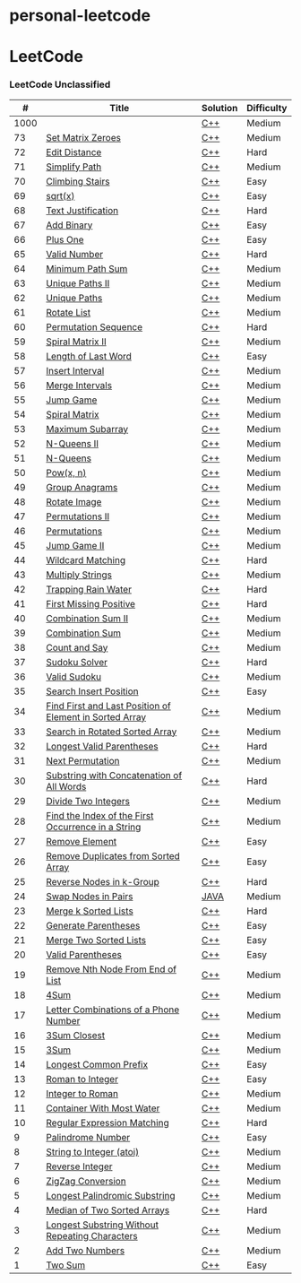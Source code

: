 # personal-leetcode

LeetCode
========

### LeetCode Unclassified


| # | Title | Solution | Difficulty |
|---| ----- | -------- | ---------- |
|1000|[]()| [C++]()|Medium|
|73|[Set Matrix Zeroes](https://leetcode.com/problems/set-matrix-zeroes/)| [C++](https://github.com/brian09088/personal-leetcode-Cpp-solution/blob/main/cpp/(73)%20Set%20Matrix%20Zeroes.cpp)|Medium|
|72|[Edit Distance](https://leetcode.com/problems/edit-distance/)| [C++](https://github.com/brian09088/personal-leetcode-Cpp-solution/blob/main/cpp/(72)%20Edit%20Distance.cpp)|Hard|
|71|[Simplify Path](https://leetcode.com/problems/simplify-path/)| [C++](https://github.com/brian09088/personal-leetcode-Cpp-solution/blob/main/cpp/(71)%20Simplify%20Path.cpp)|Medium|
|70|[Climbing Stairs](https://leetcode.com/problems/climbing-stairs/)| [C++](https://github.com/brian09088/personal-leetcode-Cpp-solution/blob/main/cpp/(70)%20Climbing%20Stairs.cpp)|Easy|
|69|[sqrt(x)](https://leetcode.com/problems/sqrtx/)| [C++](https://github.com/brian09088/personal-leetcode-Cpp-solution/blob/main/cpp/(69-1)%20Sqrt(x).cpp)|Easy|
|68|[Text Justification](https://leetcode.com/problems/text-justification/)| [C++](https://github.com/brian09088/personal-leetcode-Cpp-solution/blob/main/cpp/(68)%20Text%20Justification.cpp)|Hard|
|67|[Add Binary](https://leetcode.com/problems/add-binary/)| [C++](https://github.com/brian09088/personal-leetcode-Cpp-solution/blob/main/cpp/(67)%20Add%20Binary.cpp)|Easy|
|66|[Plus One](https://leetcode.com/problems/plus-one/)| [C++](https://github.com/brian09088/personal-leetcode-Cpp-solution/blob/main/cpp/(66)%20Plus%20One.cpp)|Easy|
|65|[Valid Number](https://leetcode.com/problems/valid-number/)| [C++](https://github.com/brian09088/personal-leetcode-Cpp-solution/blob/main/cpp/(65)%20Valid%20Number.cpp)|Hard|
|64|[Minimum Path Sum](https://leetcode.com/problems/minimum-path-sum/)| [C++](https://github.com/brian09088/personal-leetcode-Cpp-solution/blob/main/cpp/(64)%20Minimum%20Path%20Sum.cpp)|Medium|
|63|[Unique Paths II](https://leetcode.com/problems/unique-paths-ii/description/)| [C++](https://github.com/brian09088/personal-leetcode-Cpp-solution/blob/main/cpp/(63)%20Unique%20Paths%20II.cpp)|Medium|
|62|[Unique Paths](https://leetcode.com/problems/unique-paths/description/)| [C++](https://github.com/brian09088/personal-leetcode-Cpp-solution/blob/main/cpp/(62)%20Unique%20Paths.cpp)|Medium|
|61|[Rotate List](https://leetcode.com/problems/rotate-list/)| [C++](https://github.com/brian09088/personal-leetcode/blob/main/cpp/(61)%20Rotate%20List.cpp)|Medium|
|60|[Permutation Sequence](https://leetcode.com/problems/permutation-sequence/)| [C++](https://github.com/brian09088/personal-leetcode-Cpp-solution/blob/main/cpp/(60)%20Permutation%20Sequence.cpp)|Hard|
|59|[Spiral Matrix II](https://leetcode.com/problems/spiral-matrix-ii/)| [C++](https://github.com/brian09088/personal-leetcode-Cpp-solution/blob/main/cpp/(59)%20Spiral%20Matrix%20II.cpp)|Medium|
|58|[Length of Last Word](https://leetcode.com/problems/length-of-last-word/)| [C++](https://github.com/brian09088/personal-leetcode-Cpp-solution/blob/main/cpp/(58)%20Length%20of%20Last%20Word.cpp)|Easy|
|57|[Insert Interval](https://leetcode.com/problems/insert-interval/)| [C++](https://github.com/brian09088/personal-leetcode-Cpp-solution/blob/main/cpp/(57)%20Insert%20Interval.cpp)|Medium|
|56|[Merge Intervals](https://leetcode.com/problems/merge-intervals/)| [C++](https://github.com/brian09088/personal-leetcode-Cpp-solution/blob/main/cpp/(56)%20Merge%20Intervals.cpp)|Medium|
|55|[Jump Game](https://leetcode.com/problems/jump-game/description/)| [C++](https://github.com/brian09088/personal-leetcode/blob/main/cpp/(55)%20Jump%20Game.cpp)|Medium|
|54|[Spiral Matrix](https://leetcode.com/problems/spiral-matrix/)| [C++](https://github.com/brian09088/personal-leetcode/blob/main/cpp/(54)%20Spiral%20Matrix.cpp)|Medium|
|53|[Maximum Subarray](https://leetcode.com/problems/maximum-subarray/)| [C++](https://github.com/brian09088/personal-leetcode/blob/main/cpp/(53)%20Maximum%20Subarray.cpp)|Medium|
|52|[N-Queens II](https://leetcode.com/problems/n-queens-ii/)| [C++](https://github.com/brian09088/personal-leetcode/blob/main/cpp/(52)%20N-Queens%20II.cpp)|Medium|
|51|[N-Queens](https://leetcode.com/problems/n-queens/)| [C++](https://github.com/brian09088/personal-leetcode/blob/main/cpp/(51)%20N-Queens.cpp)|Medium|
|50|[Pow(x, n)](https://leetcode.com/problems/powx-n/description/)| [C++](https://github.com/brian09088/personal-leetcode/blob/main/cpp/(50-2)%20Pow(x%2C%20n).cpp)|Medium|
|49|[Group Anagrams](https://leetcode.com/problems/group-anagrams/)| [C++](https://github.com/brian09088/personal-leetcode/blob/main/cpp/(49-2)%20Group%20Anagrams.cpp)|Medium|
|48|[Rotate Image](https://leetcode.com/problems/rotate-image/)| [C++](https://github.com/brian09088/personal-leetcode/blob/main/cpp/(48)%20Rotate%20Image.cpp)|Medium|
|47|[Permutations II](https://leetcode.com/problems/permutations-ii/)| [C++](https://github.com/brian09088/personal-leetcode/blob/main/cpp/(47)%20Permutations%20II.cpp)|Medium|
|46|[Permutations](https://leetcode.com/problems/permutations/)| [C++](https://github.com/brian09088/personal-leetcode/blob/main/cpp/(46)%20Permutations.cpp)|Medium|
|45|[Jump Game II](https://leetcode.com/problems/jump-game-ii/)| [C++](https://github.com/brian09088/personal-leetcode/blob/main/cpp/(45)%20Jump%20Game%20II.cpp)|Medium|
|44|[Wildcard Matching](https://leetcode.com/problems/wildcard-matching/)| [C++](https://github.com/brian09088/personal-leetcode/blob/main/cpp/(44)%20Wildcard%20Matching.cpp)|Hard|
|43|[Multiply Strings](https://leetcode.com/problems/multiply-strings/)| [C++](https://github.com/brian09088/personal-leetcode/blob/main/cpp/(43)%20Multiply%20Strings.cpp)|Medium|
|42|[Trapping Rain Water](https://leetcode.com/problems/trapping-rain-water/)| [C++](https://github.com/brian09088/personal-leetcode/blob/main/cpp/(42-1)%20Trapping%20Rain%20Water.cpp)|Hard|
|41|[First Missing Positive](https://leetcode.com/problems/first-missing-positive/)| [C++](https://github.com/brian09088/personal-leetcode/blob/main/cpp/(41)%20First%20Missing%20Positive.cpp)|Hard|
|40|[Combination Sum II](https://leetcode.com/problems/combination-sum-ii/)| [C++](https://github.com/brian09088/personal-leetcode/blob/main/cpp/(40)%20Combination%20Sum%20II.cpp)|Medium|
|39|[Combination Sum](https://leetcode.com/problems/combination-sum/)| [C++](https://github.com/brian09088/personal-leetcode/blob/main/cpp/(39)%20Combination%20Sum.cpp)|Medium|
|38|[Count and Say](https://leetcode.com/problems/count-and-say/)| [C++](https://github.com/brian09088/personal-leetcode/blob/main/cpp/(38)%20Count%20and%20Say.cpp)|Medium|
|37|[Sudoku Solver](https://leetcode.com/problems/sudoku-solver/)| [C++](https://github.com/brian09088/personal-leetcode/blob/main/cpp/(37)%20Sudoku%20Solver.cpp)|Hard|
|36|[Valid Sudoku](https://leetcode.com/problems/valid-sudoku/)| [C++](https://github.com/brian09088/personal-leetcode/blob/main/cpp/(36)%20Valid%20Sudoku.cpp)|Medium|
|35|[Search Insert Position](https://leetcode.com/problems/search-insert-position/)| [C++](https://github.com/brian09088/personal-leetcode/blob/main/cpp/(35)%20Search%20Insert%20Position.cpp)|Easy|
|34|[Find First and Last Position of Element in Sorted Array](https://leetcode.com/problems/find-first-and-last-position-of-element-in-sorted-array/)| [C++](https://github.com/brian09088/personal-leetcode/blob/main/cpp/(34)%20Find%20First%20and%20Last%20Position%20of%20Element%20in%20Sorted%20Array.cpp)|Medium|
|33|[Search in Rotated Sorted Array](https://leetcode.com/problems/search-in-rotated-sorted-array/)| [C++](https://github.com/brian09088/personal-leetcode/blob/main/cpp/(33)%20Search%20in%20Rotated%20Sorted%20Array.cpp)|Medium|
|32|[Longest Valid Parentheses](https://leetcode.com/problems/longest-valid-parentheses/)| [C++](https://github.com/brian09088/personal-leetcode/blob/main/cpp/(32)%20Longest%20Valid%20Parentheses.cpp)|Hard|
|31|[Next Permutation](https://leetcode.com/problems/next-permutation/)| [C++](https://github.com/brian09088/personal-leetcode/blob/main/cpp/(31)%20Next%20Permutation.cpp)|Medium|
|30|[Substring with Concatenation of All Words](https://leetcode.com/problems/substring-with-concatenation-of-all-words/)| [C++](https://github.com/brian09088/personal-leetcode/blob/main/cpp/(30)%20Substring%20with%20Concatenation%20of%20All%20Words.cpp)|Hard|
|29|[Divide Two Integers](https://leetcode.com/problems/divide-two-integers/)| [C++](https://github.com/brian09088/personal-leetcode/blob/main/cpp/(29)%20Divide%20Two%20Integers.cpp)|Medium|
|28|[Find the Index of the First Occurrence in a String](https://leetcode.com/problems/find-the-index-of-the-first-occurrence-in-a-string/)| [C++](https://github.com/brian09088/personal-leetcode/blob/main/cpp/(28)%20Find%20the%20Index%20of%20the%20First%20Occurrence%20in%20a%20String.cpp)|Medium|
|27|[Remove Element](https://leetcode.com/problems/remove-element/)| [C++](https://github.com/brian09088/personal-leetcode/blob/main/cpp/(27)%20Remove%20Element.cpp)|Easy|
|26|[Remove Duplicates from Sorted Array](https://leetcode.com/problems/remove-duplicates-from-sorted-array/)| [C++](https://github.com/brian09088/personal-leetcode/blob/main/cpp/(26)%20Remove%20Duplicates%20from%20Sorted%20Array.cpp)|Easy|
|25|[Reverse Nodes in k-Group](https://leetcode.com/problems/reverse-nodes-in-k-group/)| [C++](https://github.com/brian09088/personal-leetcode/blob/main/cpp/(25)%20Reverse%20Nodes%20in%20k-Group.cpp)|Hard|
|24|[Swap Nodes in Pairs](https://leetcode.com/problems/swap-nodes-in-pairs/)| [JAVA](https://github.com/brian09088/personal-leetcode/blob/main/cpp/(24)%20Swap%20Nodes%20in%20Pairs.java)|Medium|
|23|[Merge k Sorted Lists](https://leetcode.com/problems/merge-k-sorted-lists/)| [C++](https://github.com/brian09088/personal-leetcode/blob/main/cpp/(23)%20Merge%20k%20Sorted%20Lists.cpp)|Hard|
|22|[Generate Parentheses](https://leetcode.com/problems/generate-parentheses/)| [C++](https://github.com/brian09088/personal-leetcode/blob/main/cpp/(22)%20Generate%20Parentheses.cpp)|Easy|
|21|[Merge Two Sorted Lists](https://leetcode.com/problems/merge-two-sorted-lists/)| [C++](https://github.com/brian09088/personal-leetcode/blob/main/cpp/(21)%20Merge%20Two%20Sorted%20Lists.cpp)|Easy|
|20|[Valid Parentheses](https://leetcode.com/problems/valid-parentheses/)| [C++](https://github.com/brian09088/personal-leetcode/blob/main/cpp/(20)%20Valid%20Parentheses.cpp)|Easy|
|19|[Remove Nth Node From End of List](https://leetcode.com/problems/remove-nth-node-from-end-of-list/)| [C++](https://github.com/brian09088/personal-leetcode/blob/main/cpp/(19)%20Remove%20Nth%20Node%20From%20End%20of%20List.cpp)|Medium|
|18|[4Sum](https://leetcode.com/problems/4sum/)| [C++](https://github.com/brian09088/personal-leetcode/blob/main/cpp/(18)%204Sum.cpp)|Medium|
|17|[Letter Combinations of a Phone Number](https://leetcode.com/problems/letter-combinations-of-a-phone-number/)| [C++](https://github.com/brian09088/personal-leetcode/blob/main/cpp/(17)%20Letter%20Combinations%20of%20a%20Phone%20Number.cpp)|Medium|
|16|[3Sum Closest](https://leetcode.com/problems/3sum-closest/)| [C++](https://github.com/brian09088/personal-leetcode/blob/main/cpp/(16)%203Sum%20Closest.cpp)|Medium|
|15|[3Sum](https://leetcode.com/problems/3sum/)| [C++](https://github.com/brian09088/personal-leetcode/blob/main/cpp/(15)%203Sum.cpp)|Medium|
|14|[Longest Common Prefix](https://leetcode.com/problems/longest-common-prefix/)| [C++](https://github.com/brian09088/personal-leetcode/blob/main/cpp/(14)%20Longest%20Common%20Prefix.cpp)|Easy|
|13|[Roman to Integer](https://leetcode.com/problems/roman-to-integer/)| [C++](https://github.com/brian09088/personal-leetcode/blob/main/cpp/(13)%20Roman%20to%20Integer.cpp)|Easy|
|12|[Integer to Roman](https://leetcode.com/problems/integer-to-roman/)| [C++](https://github.com/brian09088/personal-leetcode/blob/main/cpp/(12)%20Integer%20to%20Roman.cpp)|Medium|
|11|[Container With Most Water](https://leetcode.com/problems/container-with-most-water/)| [C++](https://github.com/brian09088/personal-leetcode/blob/main/cpp/(11)%20Container%20With%20Most%20Water.cpp)|Medium|
|10|[Regular Expression Matching](https://leetcode.com/problems/regular-expression-matching/)| [C++](https://github.com/brian09088/personal-leetcode/blob/main/cpp/(10)%20Regular%20Expression%20Matching.cpp)|Hard|
|9|[Palindrome Number](https://leetcode.com/problems/palindrome-number/)| [C++](https://github.com/brian09088/personal-leetcode/blob/main/cpp/(9)%20Palindrome%20Number.cpp)|Easy|
|8|[String to Integer (atoi)](https://leetcode.com/problems/string-to-integer-atoi/)| [C++](https://github.com/brian09088/personal-leetcode/blob/main/cpp/(8)%20String%20to%20Integer%20(atoi).cpp)|Medium|
|7|[Reverse Integer](https://leetcode.com/problems/reverse-integer/)| [C++](https://github.com/brian09088/personal-leetcode/blob/main/cpp/(7)%20Reverse%20Integer.cpp)|Medium|
|6|[ZigZag Conversion](https://leetcode.com/problems/zigzag-conversion/)| [C++](https://github.com/brian09088/personal-leetcode/blob/main/cpp/(6)%20Zigzag%20Conversion.cpp)|Medium|
|5|[Longest Palindromic Substring](https://leetcode.com/problems/longest-palindromic-substring/)| [C++](https://github.com/brian09088/personal-leetcode/blob/main/cpp/(5)%20Longest%20Palindromic%20Substring.cpp)|Medium|
|4|[Median of Two Sorted Arrays](https://leetcode.com/problems/median-of-two-sorted-arrays/)| [C++](https://github.com/brian09088/personal-leetcode/blob/main/cpp/(4)%20Median%20of%20Two%20Sorted%20Arrays.cpp)|Hard|
|3|[Longest Substring Without Repeating Characters](https://leetcode.com/problems/longest-substring-without-repeating-characters/)| [C++](https://github.com/brian09088/personal-leetcode/blob/main/cpp/(3)%20Longest%20Substring%20Without%20Repeating%20Characters.cpp)|Medium|
|2|[Add Two Numbers](https://leetcode.com/problems/add-two-numbers/)| [C++](https://github.com/brian09088/personal-leetcode/blob/main/cpp/(2)%20Add%20Two%20Numbers.cpp)|Medium|
|1|[Two Sum](https://leetcode.com/problems/two-sum/)| [C++](https://github.com/brian09088/personal-leetcode/blob/main/cpp/(1)%20Two%20Sum.cpp)|Easy|
